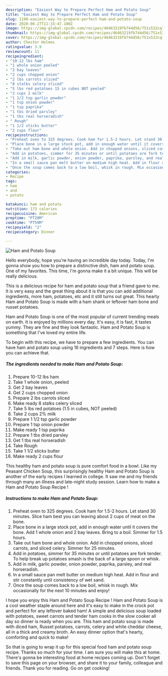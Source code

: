 ```yaml
---
description: "Easiest Way to Prepare Perfect Ham and Potato Soup"
title: "Easiest Way to Prepare Perfect Ham and Potato Soup"
slug: 1190-easiest-way-to-prepare-perfect-ham-and-potato-soup
date: 2020-06-27T11:33:47.100Z
image: https://img-global.cpcdn.com/recipes/46463219fb744d56/751x532cq70/ham-and-potato-soup-recipe-main-photo.jpg
thumbnail: https://img-global.cpcdn.com/recipes/46463219fb744d56/751x532cq70/ham-and-potato-soup-recipe-main-photo.jpg
cover: https://img-global.cpcdn.com/recipes/46463219fb744d56/751x532cq70/ham-and-potato-soup-recipe-main-photo.jpg
author: Chester Holmes
ratingvalue: 3.9
reviewcount: 11
recipeingredient:
- "10-12 lbs ham"
- "1 whole onion peeled"
- "2 bay leaves"
- "2 cups chopped onion"
- "2 lbs carrots sliced"
- "8 stalks celery sliced"
- "5 lbs red potatoes 15 in cubes NOT peeled"
- "2 cups 2 milk"
- "1 1/2 tsp garlic powder"
- "1 tsp onion powder"
- "1 tsp paprika"
- "1 tbs dried parsley"
- "1 tbs real horseradish"
- " Rough"
- "1 1/2 sticks butter"
- "2 cups flour"
recipeinstructions:
- "Preheat oven to 325 degrees. Cook ham for 1.5-2 hours. Let stand 30 minutes. Slice ham best you can leaving about 2 cups of meat on the bone."
- "Place bone in a large stock pot, add in enough water until it covers the bone. Add 1 whole onion and 2 bay leaves. Bring to a boil. Simmer for 1.5 hours."
- "Take out ham bone and whole onion. Add in chopped onions, sliced carrots, and sliced celery. Simmer for 25 minutes."
- "Add in potatoes, simmer for 35 minutes or until potatoes are fork tender. To help break up potatoes smash is the back of a large spoon or whisk."
- "Add in milk, garlic powder, onion powder, paprika, parsley, and real horseradish."
- "In a small sauce pan melt butter on medium high heat. Add in flour and stir constantly until consistency of wet sand."
- "Once the soup comes back to a low boil, whisk in rough. Mix occasionally for the next 10 minutes and enjoy!"
categories:
- Recipe
tags:
- ham
- and
- potato

katakunci: ham and potato 
nutrition: 173 calories
recipecuisine: American
preptime: "PT20M"
cooktime: "PT59M"
recipeyield: "2"
recipecategory: Dinner

---
```



![Ham and Potato Soup](https://img-global.cpcdn.com/recipes/46463219fb744d56/751x532cq70/ham-and-potato-soup-recipe-main-photo.jpg)

Hello everybody, hope you're having an incredible day today. Today, I'm gonna show you how to prepare a distinctive dish, ham and potato soup. One of my favorites. This time, I'm gonna make it a bit unique. This will be really delicious.

This is a delicious recipe for ham and potato soup that a friend gave to me. It is very easy and the great thing about it is that you can add additional ingredients, more ham, potatoes, etc and it still turns out great. This hearty Ham and Potato Soup is made with a ham shank or leftover ham bone and russet potatoes.

Ham and Potato Soup is one of the most popular of current trending meals on earth. It is enjoyed by millions every day. It's easy, it is fast, it tastes yummy. They are fine and they look fantastic. Ham and Potato Soup is something that I've loved my entire life.


To begin with this recipe, we have to prepare a few ingredients. You can have ham and potato soup using 16 ingredients and 7 steps. Here is how you can achieve that.

<!--inarticleads1-->

##### The ingredients needed to make Ham and Potato Soup:

1. Prepare 10-12 lbs ham
1. Take 1 whole onion, peeled
1. Get 2 bay leaves
1. Get 2 cups chopped onion
1. Prepare 2 lbs carrots sliced
1. Make ready 8 stalks celery sliced
1. Take 5 lbs red potatoes (1.5 in cubes, NOT peeled)
1. Take 2 cups 2% milk
1. Prepare 1 1/2 tsp garlic powder
1. Prepare 1 tsp onion powder
1. Make ready 1 tsp paprika
1. Prepare 1 tbs dried parsley
1. Get 1 tbs real horseradish
1. Take  Rough
1. Take 1 1/2 sticks butter
1. Make ready 2 cups flour


This healthy ham and potato soup is pure comfort food in a bowl. Like my Peasant Chicken Soup, this surprisingly healthy Ham and Potato Soup is another of the early recipes I learned in college. It saw me and my friends through many an illness and late-night study session. Learn how to make a Ham and Potato Soup Recipe ! 

<!--inarticleads2-->

##### Instructions to make Ham and Potato Soup:

1. Preheat oven to 325 degrees. Cook ham for 1.5-2 hours. Let stand 30 minutes. Slice ham best you can leaving about 2 cups of meat on the bone.
1. Place bone in a large stock pot, add in enough water until it covers the bone. Add 1 whole onion and 2 bay leaves. Bring to a boil. Simmer for 1.5 hours.
1. Take out ham bone and whole onion. Add in chopped onions, sliced carrots, and sliced celery. Simmer for 25 minutes.
1. Add in potatoes, simmer for 35 minutes or until potatoes are fork tender. To help break up potatoes smash is the back of a large spoon or whisk.
1. Add in milk, garlic powder, onion powder, paprika, parsley, and real horseradish.
1. In a small sauce pan melt butter on medium high heat. Add in flour and stir constantly until consistency of wet sand.
1. Once the soup comes back to a low boil, whisk in rough. Mix occasionally for the next 10 minutes and enjoy!


I hope you enjoy this Ham and Potato Soup Recipe ! Ham and Potato Soup is a cool weather staple around here and it&#39;s easy to make in the crock pot and perfect for any leftover baked ham! A simple and delicious soup loaded with potatoes, sweet carrots and tender ham cooks in the slow cooker all day so dinner is ready when you are. This ham and potato soup is made with diced ham, Russet potatoes, carrots, celery and white cheddar cheese, all in a thick and creamy broth. An easy dinner option that&#39;s hearty, comforting and quick to make! 

So that is going to wrap it up for this special food ham and potato soup recipe. Thanks so much for your time. I am sure you will make this at home. There's gonna be interesting food at home recipes coming up. Don't forget to save this page on your browser, and share it to your family, colleague and friends. Thank you for reading. Go on get cooking!
